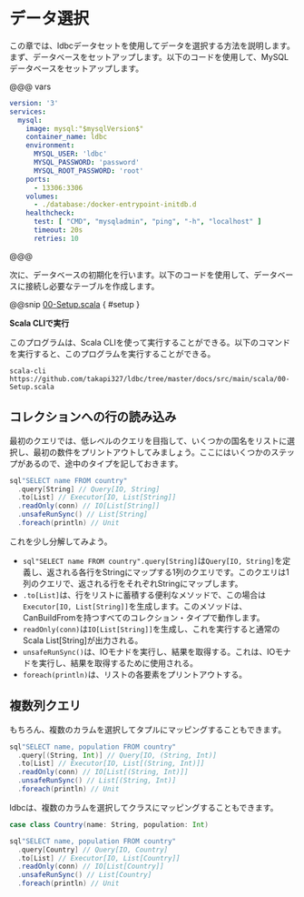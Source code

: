 # データ選択

この章では、ldbcデータセットを使用してデータを選択する方法を説明します。まず、データベースをセットアップします。以下のコードを使用して、MySQLデータベースをセットアップします。

@@@ vars
```yaml
version: '3'
services:
  mysql:
    image: mysql:"$mysqlVersion$"
    container_name: ldbc
    environment:
      MYSQL_USER: 'ldbc'
      MYSQL_PASSWORD: 'password'
      MYSQL_ROOT_PASSWORD: 'root'
    ports:
      - 13306:3306
    volumes:
      - ./database:/docker-entrypoint-initdb.d
    healthcheck:
      test: [ "CMD", "mysqladmin", "ping", "-h", "localhost" ]
      timeout: 20s
      retries: 10
```
@@@

次に、データベースの初期化を行います。以下のコードを使用して、データベースに接続し必要なテーブルを作成します。

@@snip [00-Setup.scala](/docs/src/main/scala/00-Setup.scala) { #setup }

**Scala CLIで実行**

このプログラムは、Scala CLIを使って実行することができる。以下のコマンドを実行すると、このプログラムを実行することができる。

```shell
scala-cli https://github.com/takapi327/ldbc/tree/master/docs/src/main/scala/00-Setup.scala
```

## コレクションへの行の読み込み

最初のクエリでは、低レベルのクエリを目指して、いくつかの国名をリストに選択し、最初の数件をプリントアウトしてみましょう。ここにはいくつかのステップがあるので、途中のタイプを記しておきます。

```scala
sql"SELECT name FROM country"
  .query[String] // Query[IO, String]
  .to[List] // Executor[IO, List[String]]
  .readOnly(conn) // IO[List[String]]
  .unsafeRunSync() // List[String]
  .foreach(println) // Unit
```

これを少し分解してみよう。

- `sql"SELECT name FROM country".query[String]`は`Query[IO, String]`を定義し、返される各行をStringにマップする1列のクエリです。このクエリは1列のクエリで、返される行をそれぞれStringにマップします。
- `.to[List]`は、行をリストに蓄積する便利なメソッドで、この場合は`Executor[IO, List[String]]`を生成します。このメソッドは、CanBuildFromを持つすべてのコレクション・タイプで動作します。
- `readOnly(conn)`は`IO[List[String]]`を生成し、これを実行すると通常のScala List[String]が出力される。
- `unsafeRunSync()`は、IOモナドを実行し、結果を取得する。これは、IOモナドを実行し、結果を取得するために使用される。
- `foreach(println)`は、リストの各要素をプリントアウトする。

## 複数列クエリ

もちろん、複数のカラムを選択してタプルにマッピングすることもできます。

```scala
sql"SELECT name, population FROM country"
  .query[(String, Int)] // Query[IO, (String, Int)]
  .to[List] // Executor[IO, List[(String, Int)]]
  .readOnly(conn) // IO[List[(String, Int)]]
  .unsafeRunSync() // List[(String, Int)]
  .foreach(println) // Unit
```

ldbcは、複数のカラムを選択してクラスにマッピングすることもできます。

```scala
case class Country(name: String, population: Int)

sql"SELECT name, population FROM country"
  .query[Country] // Query[IO, Country]
  .to[List] // Executor[IO, List[Country]]
  .readOnly(conn) // IO[List[Country]]
  .unsafeRunSync() // List[Country]
  .foreach(println) // Unit
```
